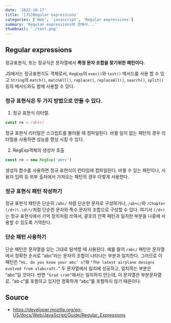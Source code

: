```yaml
---
date: '2022-10-17'
title: '[JS]Regular expressions'
categories: ['Web', 'javascript', 'Regular expressions']
summary: 'Regular expressions에 관해서...'
thumbnail: './test.png'
---
```


## Regular expressions

정규표현식, 또는 정규식은 문자열에서 **특정 문자 조합을 찾기위한 패턴이다.**

JS에서는 정규표현식도 객체로서, `RegExp`의 `exec()`와 `test()` 메서드를 사용 할 수 있고 `String`의 `match()`, `matchAll()`, `replace()`, `replaceAll()`, `search()`, `split()` 등의 메서드와도 함께 사용할 수 있다.

### 정규 표현식은 두 가지 방법으로 만들 수 있다.

1. 정규 표현식 리터럴.

```jsx
const re = /ab+c/
```

정규 표현식 리터럴은 스크립트를 불러올 때 컴파일된다. 바뀔 일이 없는 패턴의 경우 리터럴을 사용하면 성능을 향상 시킬 수 있다.

2. RegExp객체의 생성자 호출

```jsx
const re = new RegExp('ab+c')
```

생성자 함수를 사용하면 정규 표현식이 런타임에 컴파일된다. 바뀔 수 있는 패턴이나, 사용자 입력 등 외부 출처에서 가져오는 패턴의 경우 이렇게 사용한다.

### 정규 표현식 패턴 작성하기

정규 표현식 패턴은 단순히 `/abc/` 처럼 단순한 문자로 구성하거나, `/ab+c/`와 `/Chapter (/d+)\.\d\*/`처럼 단순한 문자와 특수 문자의 조합으로 구성할 수 있다. 여기서 `(/d+)`는 정규 표현식에서 기억 장치처럼 쓰여서, 괄호의 안쪽 패턴과 일치한 부분을 나중에 사용할 수 있도록 기억한다.

### 단순 패턴 사용하기

단순 패턴은 문자열을 있는 그대로 탐색할 때 사용된다. 예를 들어 `/abc/` 패턴은 문자열에서 정확한 순서로 “abc”라는 문자의 조합이 나타나는 부분과 일치한다. 그러므로 이 패턴은 `“Hi, do you know your abc’ s?`와 `"The latest airplane designs evolved from slabcraft.”` 두 문자열에서 일치에 성공하고, 일치하는 부분은 “abc”일 것이다. 반면 `“Grad crab”`에서는 일치하지 안는데, 이 문자열은 부분문자열로. “ab c”를 포함하고 있지만 정확하게 “abc”를 포함하지 않기 때문이다.

## Source

- https://developer.mozilla.org/en-US/docs/Web/JavaScript/Guide/Regular_Expressions
